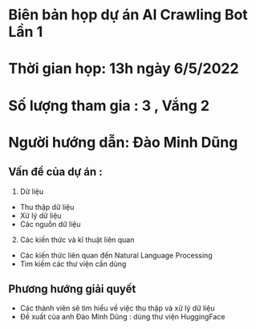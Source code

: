# Biên bản họp dự án AI Crawling Bot Lần 1
# Thời gian họp: 13h ngày 6/5/2022
# Số lượng tham gia : 3 , Vắng 2
# Người hướng dẫn: Đào Minh Dũng
## Vấn đề của dự án : 
  1. Dữ liệu
  - Thu thập dữ liệu
  - Xử lý dữ liệu
  - Các nguồn dữ liệu
  2. Các kiến thức và kĩ thuật liên quan
  - Các kiến thức liên quan đến Natural Language Processing
  - Tìm kiếm các thư viện cần dùng
## Phương hướng giải quyết
  - Các thành viên sẽ tìm hiểu về việc thu thập và xử lý dữ liệu 
  - Đề xuất của anh Đào Minh Dũng : dùng thư viện HuggingFace
